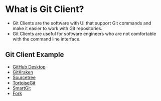 # What is Git Client?

- Git Clients are the software with UI that support Git commands and make it easier to work with Git repositories.
- Git Clients are useful for software engineers who are not comfortable with the command line interface.

## Git Client Example

- [GitHub Desktop](https://desktop.github.com/)
- [GitKraken](https://www.gitkraken.com/)
- [Sourcetree](https://www.sourcetreeapp.com/)
- [TortoiseGit](https://tortoisegit.org/)
- [SmartGit](https://www.syntevo.com/smartgit/)
- [Fork](https://git-fork.com/)
